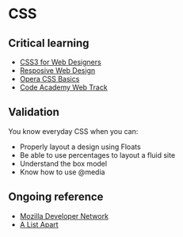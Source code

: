 CSS
=====

Critical learning
-----------------

* [CSS3 for Web Designers](http://www.abookapart.com/products/css3-for-web-designers)
* [Resposive Web Design](http://www.abookapart.com/products/responsive-web-design/)
* [Opera CSS Basics](http://dev.opera.com/articles/view/27-css-basics/)
* [Code Academy Web Track](http://www.codecademy.com/tracks/web)

Validation
----------

You know everyday CSS when you can:

* Properly layout a design using Floats
* Be able to use percentages to layout a fluid site
* Understand the box model
* Know how to use @media

Ongoing reference
-----------------

* [Mozilla Developer Network](https://developer.mozilla.org/en-US/docs/CSS)
* [A List Apart](http://www.alistapart.com/)